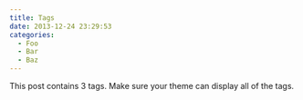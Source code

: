 ```yaml
---
title: Tags
date: 2013-12-24 23:29:53
categories:
  - Foo
  - Bar
  - Baz
---
```


This post contains 3 tags. Make sure your theme can display all of the tags.
